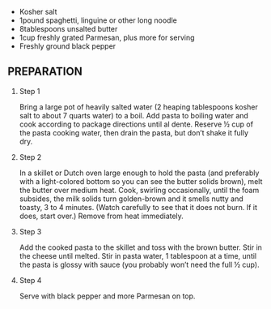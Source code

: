 - Kosher salt
- 1pound spaghetti, linguine or other long noodle
- 8tablespoons unsalted butter
- 1cup freshly grated Parmesan, plus more for serving
- Freshly ground black pepper
## PREPARATION

1. Step 1
    
    Bring a large pot of heavily salted water (2 heaping tablespoons kosher salt to about 7 quarts water) to a boil. Add pasta to boiling water and cook according to package directions until al dente. Reserve ½ cup of the pasta cooking water, then drain the pasta, but don’t shake it fully dry.
    
2. Step 2
    
    In a skillet or Dutch oven large enough to hold the pasta (and preferably with a light-colored bottom so you can see the butter solids brown), melt the butter over medium heat. Cook, swirling occasionally, until the foam subsides, the milk solids turn golden-brown and it smells nutty and toasty, 3 to 4 minutes. (Watch carefully to see that it does not burn. If it does, start over.) Remove from heat immediately.
    
3. Step 3
    
    Add the cooked pasta to the skillet and toss with the brown butter. Stir in the cheese until melted. Stir in pasta water, 1 tablespoon at a time, until the pasta is glossy with sauce (you probably won’t need the full ½ cup).
    
4. Step 4
    
    Serve with black pepper and more Parmesan on top.